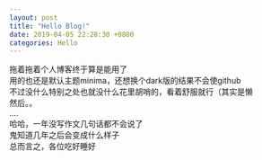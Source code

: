 ```yaml
---
layout: post
title: "Hello Blog!"
date: 2019-04-05 22:28:30 +0800
categories: Hello
---
```


拖着拖着个人博客终于算是能用了  
用的也还是默认主题minima，还想换个dark版的结果不会使github  
不过没什么特别之处也就没什么花里胡哨的，看着舒服就行（其实是懒  
然后。。  
....  
哈哈，一年没写作文几句话都不会说了  
鬼知道几年之后会变成什么样子  
总而言之，各位吃好睡好